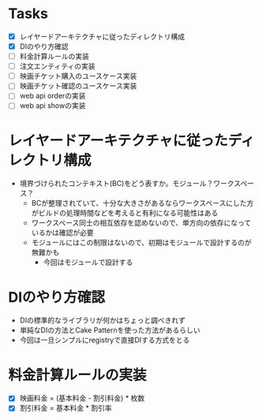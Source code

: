 # Tasks
- [x] レイヤードアーキテクチャに従ったディレクトリ構成
- [x] DIのやり方確認
- [ ] 料金計算ルールの実装
- [ ] 注文エンティティの実装
- [ ] 映画チケット購入のユースケース実装
- [ ] 映画チケット確認のユースケース実装
- [ ] web api orderの実装
- [ ] web api showの実装

# レイヤードアーキテクチャに従ったディレクトリ構成
- 境界づけられたコンテキスト(BC)をどう表すか。モジュール？ワークスペース？
  - BCが整理されていて、十分な大きさがあるならワークスペースにした方がビルドの処理時間などを考えると有利になる可能性はある
  - ワークスペース同士の相互依存を認めないので、単方向の依存になっているかは確認が必要
  - モジュールにはこの制限はないので、初期はモジュールで設計するのが無難かも
    - 今回はモジュールで設計する

# DIのやり方確認 
- DIの標準的なライブラリが何かはちょっと調べきれず
- 単純なDIの方法とCake Patternを使った方法があるらしい
- 今回は一旦シンプルにregistryで直接DIする方式をとる

# 料金計算ルールの実装
- [x] 映画料金 = (基本料金 - 割引料金) * 枚数  
- [x] 割引料金 = 基本料金 * 割引率

